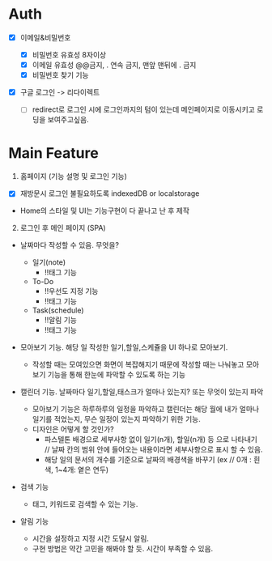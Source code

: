 # Auth

- [x] 이메일&비밀번호

  - [x] 비밀번호 유효성 8자이상
  - [x] 이메일 유효성 @@금지, . 연속 금지, 맨앞 맨뒤에 . 금지
  - [x] 비밀번호 찾기 기능

- [x] 구글 로그인 -> 리다이렉트
  - [ ] redirect로 로그인 시에 로그인까지의 텀이 있는데 메인페이지로 이동시키고 로딩을 보여주고싶음.

# Main Feature

1. 홈페이지 (기능 설명 및 로그인 기능)

- [x] 재방문시 로그인 불필요하도록 indexedDB or localstorage
- Home의 스타일 및 UI는 기능구현이 다 끝나고 난 후 제작

2. 로그인 후 메인 페이지 (SPA)

- 날짜마다 작성할 수 있음. 무엇을?

  - 일기(note)
    - !!태그 기능
  - To-Do
    - !!우선도 지정 기능
    - !!태그 기능
  - Task(schedule)
    - !!알림 기능
    - !!태그 기능

- 모아보기 기능. 해당 일 작성한 일기,할일,스케쥴을 UI 하나로 모아보기.

  - 작성할 때는 모여있으면 화면이 복잡해지기 때문에 작성할 때는 나눠놓고 모아보기 기능을 통해 한눈에 파악할 수 있도록 하는 기능

- 캘린더 기능. 날짜마다 일기,할일,태스크가 얼마나 있는지? 또는 무엇이 있는지 파악

  - 모아보기 기능은 하루하루의 일정을 파악하고 캘린더는 해당 월에 내가 얼마나 일기를 적었는지, 무슨 일정이 있는지 파악하기 위한 기능.
  - 디자인은 어떻게 할 것인가?
    - 파스텔톤 배경으로 세부사항 없이 일기(n개), 할일(n개) 등 으로 나타내기 // 날짜 칸의 범위 안에 들어오는 내용이라면 세부사항으로 표시 할 수 있음.
    - 해당 일의 문서의 개수를 기준으로 날짜의 배경색을 바꾸기 (ex // 0개 : 흰색, 1~4개: 옅은 연두)

- 검색 기능

  - 태그, 키워드로 검색할 수 있는 기능.

- 알림 기능
  - 시간을 설정하고 지정 시간 도달시 알림.
  - 구현 방법은 약간 고민을 해봐야 할 듯. 시간이 부족할 수 있음.

